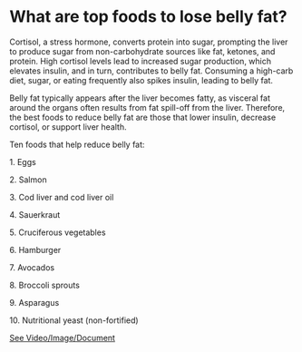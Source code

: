 # What are top foods to lose belly fat?

Cortisol, a stress hormone, converts protein into sugar, prompting the liver to produce sugar from non-carbohydrate sources like fat, ketones, and protein. High cortisol levels lead to increased sugar production, which elevates insulin, and in turn, contributes to belly fat. Consuming a high-carb diet, sugar, or eating frequently also spikes insulin, leading to belly fat.

Belly fat typically appears after the liver becomes fatty, as visceral fat around the organs often results from fat spill-off from the liver. Therefore, the best foods to reduce belly fat are those that lower insulin, decrease cortisol, or support liver health.

Ten foods that help reduce belly fat:

1\. Eggs

2\. Salmon

3\. Cod liver and cod liver oil

4\. Sauerkraut

5\. Cruciferous vegetables

6\. Hamburger

7\. Avocados

8\. Broccoli sprouts

9\. Asparagus

10\. Nutritional yeast (non-fortified)

 [See Video/Image/Document](https://hls-player.drberg.com/asset?path=migrated-assets/the-10-top-foods-that-guarantee-youll-lose-belly-fat-fast)